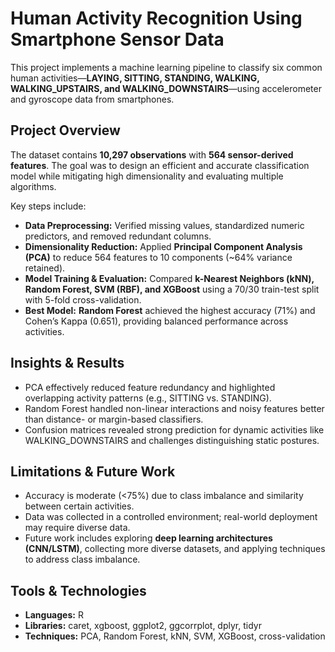 # Human Activity Recognition Using Smartphone Sensor Data

This project implements a machine learning pipeline to classify six common human activities—**LAYING, SITTING, STANDING, WALKING, WALKING_UPSTAIRS, and WALKING_DOWNSTAIRS**—using accelerometer and gyroscope data from smartphones.

## Project Overview

The dataset contains **10,297 observations** with **564 sensor-derived features**. The goal was to design an efficient and accurate classification model while mitigating high dimensionality and evaluating multiple algorithms.

Key steps include:

* **Data Preprocessing:** Verified missing values, standardized numeric predictors, and removed redundant columns.
* **Dimensionality Reduction:** Applied **Principal Component Analysis (PCA)** to reduce 564 features to 10 components (~64% variance retained).
* **Model Training & Evaluation:** Compared **k-Nearest Neighbors (kNN), Random Forest, SVM (RBF), and XGBoost** using a 70/30 train-test split with 5-fold cross-validation.
* **Best Model:** **Random Forest** achieved the highest accuracy (71%) and Cohen’s Kappa (0.651), providing balanced performance across activities.

## Insights & Results

* PCA effectively reduced feature redundancy and highlighted overlapping activity patterns (e.g., SITTING vs. STANDING).
* Random Forest handled non-linear interactions and noisy features better than distance- or margin-based classifiers.
* Confusion matrices revealed strong prediction for dynamic activities like WALKING_DOWNSTAIRS and challenges distinguishing static postures.

## Limitations & Future Work

* Accuracy is moderate (<75%) due to class imbalance and similarity between certain activities.
* Data was collected in a controlled environment; real-world deployment may require diverse data.
* Future work includes exploring **deep learning architectures (CNN/LSTM)**, collecting more diverse datasets, and applying techniques to address class imbalance.

## Tools & Technologies

* **Languages:** R
* **Libraries:** caret, xgboost, ggplot2, ggcorrplot, dplyr, tidyr
* **Techniques:** PCA, Random Forest, kNN, SVM, XGBoost, cross-validation
